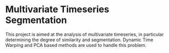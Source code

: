 # Multivariate Timeseries Segmentation

This project is aimed at the analysis of multivariate timeseries, in particular determining the degree of similarity and segmentation. Dynamic Time Warping and PCA based methods are used to handle this problem.
